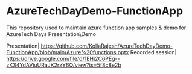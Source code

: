 # AzureTechDayDemo-FunctionApp

This repository used to maintain azure function app samples & demo for AzureTech Days Presentation\Demo



Presentation| https://github.com/KollaRajesh/AzureTechDayDemo-FunctionApp/blob/main/Azure%20functions.pptx
Recorded session| https://drive.google.com/file/d/1EHj2C6PEg--zK34YdAViuURaJK2rzY6Q/view?ts=5f8c8e2b


